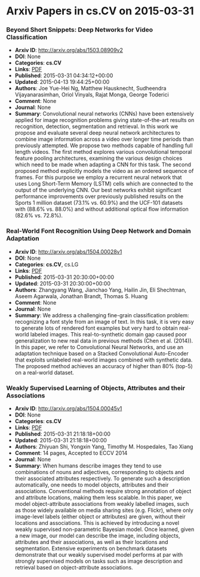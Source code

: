 # Arxiv Papers in cs.CV on 2015-03-31
### Beyond Short Snippets: Deep Networks for Video Classification
- **Arxiv ID**: http://arxiv.org/abs/1503.08909v2
- **DOI**: None
- **Categories**: **cs.CV**
- **Links**: [PDF](http://arxiv.org/pdf/1503.08909v2)
- **Published**: 2015-03-31 04:34:12+00:00
- **Updated**: 2015-04-13 19:44:25+00:00
- **Authors**: Joe Yue-Hei Ng, Matthew Hausknecht, Sudheendra Vijayanarasimhan, Oriol Vinyals, Rajat Monga, George Toderici
- **Comment**: None
- **Journal**: None
- **Summary**: Convolutional neural networks (CNNs) have been extensively applied for image recognition problems giving state-of-the-art results on recognition, detection, segmentation and retrieval. In this work we propose and evaluate several deep neural network architectures to combine image information across a video over longer time periods than previously attempted. We propose two methods capable of handling full length videos. The first method explores various convolutional temporal feature pooling architectures, examining the various design choices which need to be made when adapting a CNN for this task. The second proposed method explicitly models the video as an ordered sequence of frames. For this purpose we employ a recurrent neural network that uses Long Short-Term Memory (LSTM) cells which are connected to the output of the underlying CNN. Our best networks exhibit significant performance improvements over previously published results on the Sports 1 million dataset (73.1% vs. 60.9%) and the UCF-101 datasets with (88.6% vs. 88.0%) and without additional optical flow information (82.6% vs. 72.8%).



### Real-World Font Recognition Using Deep Network and Domain Adaptation
- **Arxiv ID**: http://arxiv.org/abs/1504.00028v1
- **DOI**: None
- **Categories**: **cs.CV**, cs.LG
- **Links**: [PDF](http://arxiv.org/pdf/1504.00028v1)
- **Published**: 2015-03-31 20:30:00+00:00
- **Updated**: 2015-03-31 20:30:00+00:00
- **Authors**: Zhangyang Wang, Jianchao Yang, Hailin Jin, Eli Shechtman, Aseem Agarwala, Jonathan Brandt, Thomas S. Huang
- **Comment**: None
- **Journal**: None
- **Summary**: We address a challenging fine-grain classification problem: recognizing a font style from an image of text. In this task, it is very easy to generate lots of rendered font examples but very hard to obtain real-world labeled images. This real-to-synthetic domain gap caused poor generalization to new real data in previous methods (Chen et al. (2014)). In this paper, we refer to Convolutional Neural Networks, and use an adaptation technique based on a Stacked Convolutional Auto-Encoder that exploits unlabeled real-world images combined with synthetic data. The proposed method achieves an accuracy of higher than 80% (top-5) on a real-world dataset.



### Weakly Supervised Learning of Objects, Attributes and their Associations
- **Arxiv ID**: http://arxiv.org/abs/1504.00045v1
- **DOI**: None
- **Categories**: **cs.CV**
- **Links**: [PDF](http://arxiv.org/pdf/1504.00045v1)
- **Published**: 2015-03-31 21:18:18+00:00
- **Updated**: 2015-03-31 21:18:18+00:00
- **Authors**: Zhiyuan Shi, Yongxin Yang, Timothy M. Hospedales, Tao Xiang
- **Comment**: 14 pages, Accepted to ECCV 2014
- **Journal**: None
- **Summary**: When humans describe images they tend to use combinations of nouns and adjectives, corresponding to objects and their associated attributes respectively. To generate such a description automatically, one needs to model objects, attributes and their associations. Conventional methods require strong annotation of object and attribute locations, making them less scalable. In this paper, we model object-attribute associations from weakly labelled images, such as those widely available on media sharing sites (e.g. Flickr), where only image-level labels (either object or attributes) are given, without their locations and associations. This is achieved by introducing a novel weakly supervised non-parametric Bayesian model. Once learned, given a new image, our model can describe the image, including objects, attributes and their associations, as well as their locations and segmentation. Extensive experiments on benchmark datasets demonstrate that our weakly supervised model performs at par with strongly supervised models on tasks such as image description and retrieval based on object-attribute associations.



